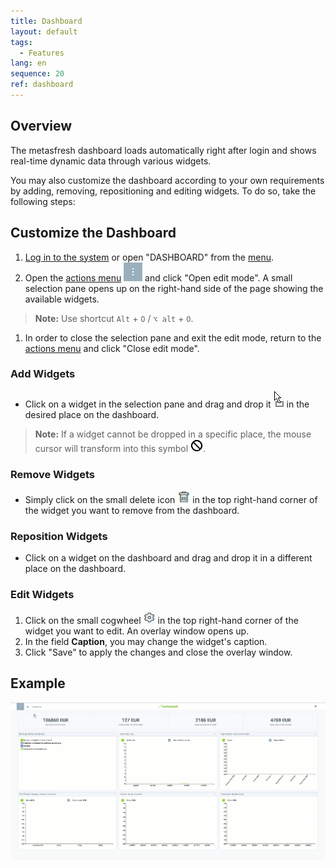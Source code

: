 ```yaml
---
title: Dashboard
layout: default
tags:
  - Features
lang: en
sequence: 20
ref: dashboard
---
```


## Overview
The metasfresh dashboard loads automatically right after login and shows real-time dynamic data through various widgets.

You may also customize the dashboard according to your own requirements by adding, removing, repositioning and editing widgets. To do so, take the following steps:

## Customize the Dashboard
1. [Log in to the system](Login) or open "DASHBOARD" from the [menu](Menu).
1. Open the [actions menu](StartAction) ![](assets/actionsmenu_WebUI.png) and click "Open edit mode". A small selection pane opens up on the right-hand side of the page showing the available widgets.
 >**Note:** Use shortcut `Alt` + `O` / `⌥ alt` + `O`.

1. In order to close the selection pane and exit the edit mode, return to the [actions menu](StartAction) and click "Close edit mode".

### Add Widgets
- Click on a widget in the selection pane and drag and drop it ![](assets/Cursor_MoveWidget_YES.png) in the desired place on the dashboard.
 >**Note:** If a widget cannot be dropped in a specific place, the mouse cursor will transform into this symbol ![](assets/Cursor_MoveWidget_NO.png).

### Remove Widgets
- Simply click on the small delete icon ![](assets/delete_icon_widgets.png) in the top right-hand corner of the widget you want to remove from the dashboard.

### Reposition Widgets
- Click on a widget on the dashboard and drag and drop it in a different place on the dashboard.

### Edit Widgets
1. Click on the small cogwheel  ![](assets/Widgets_editing_gear.png) in the top right-hand corner of the widget you want to edit. An overlay window opens up.
1. In the field **Caption**, you may change the widget's caption.
1. Click "Save" to apply the changes and close the overlay window.

## Example
![](assets/DynamicDashboard.gif)
